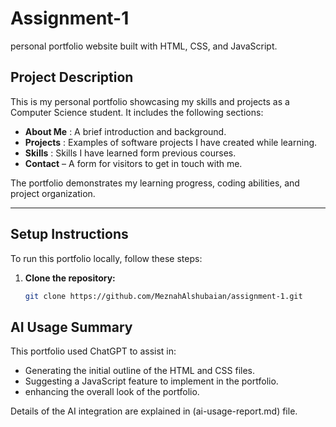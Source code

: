 # Assignment-1
 personal portfolio website built with HTML, CSS, and JavaScript.
## Project Description
This is my personal portfolio showcasing my skills and projects as a Computer Science student. It includes the following sections:

- **About Me** : A brief introduction and background.
- **Projects** : Examples of software projects I have created while learning.
- **Skills** : Skills I have learned form previous courses.
- **Contact** – A form for visitors to get in touch with me.

The portfolio demonstrates my learning progress, coding abilities, and project organization.

---

## Setup Instructions
To run this portfolio locally, follow these steps:

1. **Clone the repository:**
   ```bash
   git clone https://github.com/MeznahAlshubaian/assignment-1.git

## AI Usage Summary
 This portfolio used ChatGPT to assist in:
- Generating the initial outline of the HTML and CSS files.
- Suggesting a JavaScript feature to implement in the portfolio.
- enhancing the overall look of the portfolio.

Details of the AI integration are explained in (ai-usage-report.md) file.



